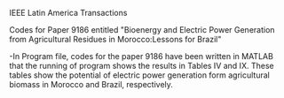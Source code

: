 IEEE Latin America Transactions

Codes for Paper 9186 entitled "Bioenergy and Electric Power Generation from Agricultural Residues in Morocco:Lessons for Brazil"

-In Program file, codes for the paper 9186 have been written in MATLAB that the running of program shows the results in Tables IV and IX. These tables show the potential of electric power generation form agricultural biomass in Morocco and Brazil, respectively.
